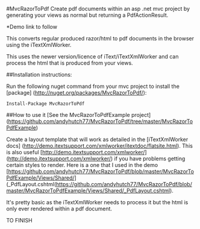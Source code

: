 #MvcRazorToPdf
Create pdf documents within an asp .net mvc project by generating your views as normal but returning a PdfActionResult.

*Demo link to follow

This converts regular produced razor/html to pdf documents in the browser using the iTextXmlWorker.

This uses the newer version/licence of iText/iTextXmlWorker and can process the html that is produced from your views.

##Installation instructions:

Run the following nuget command from your mvc project to install the [package] (http://nuget.org/packages/MvcRazorToPdf/):

`Install-Package MvcRazorToPdf`

##How to use it
[See the MvcRazorToPdfExample project] (https://github.com/andyhutch77/MvcRazorToPdf/tree/master/MvcRazorToPdfExample)

Create a layout template that will work as detailed in the [iTextXmlWorker docs] (http://demo.itextsupport.com/xmlworker/itextdoc/flatsite.html).
This is also useful [http://demo.itextsupport.com/xmlworker/] (http://demo.itextsupport.com/xmlworker/) if you have problems getting certain styles to render.
Here is a one that I used in the demo [https://github.com/andyhutch77/MvcRazorToPdf/blob/master/MvcRazorToPdfExample/Views/Shared/] (_PdfLayout.cshtml(https://github.com/andyhutch77/MvcRazorToPdf/blob/master/MvcRazorToPdfExample/Views/Shared/_PdfLayout.cshtml).

It's pretty basic as the iTextXmlWorker needs to process it but the html is only ever rendered within a pdf document.

TO FINISH

